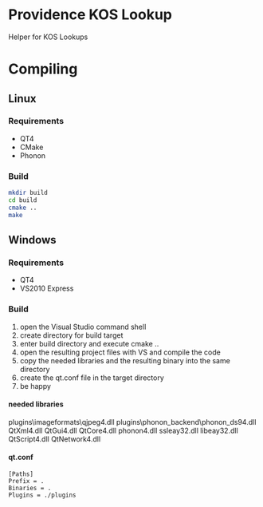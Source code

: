 # Providence KOS Lookup
Helper for KOS Lookups

# Compiling
## Linux
### Requirements
* QT4
* CMake
* Phonon

### Build
```bash
mkdir build
cd build
cmake ..
make
```

## Windows
### Requirements
* QT4
* VS2010 Express

### Build
1. open the Visual Studio command shell
2. create directory for build target
3. enter build directory and execute cmake ..
4. open the resulting project files with VS and compile the code
5. copy the needed libraries and the resulting binary into the same directory
6. create the qt.conf file in the target directory
6. be happy

#### needed libraries
plugins\imageformats\qjpeg4.dll
plugins\phonon_backend\phonon_ds94.dll
QtXml4.dll
QtGui4.dll
QtCore4.dll
phonon4.dll
ssleay32.dll
libeay32.dll
QtScript4.dll
QtNetwork4.dll

#### qt.conf
```
[Paths]
Prefix = .
Binaries = .
Plugins = ./plugins
```
